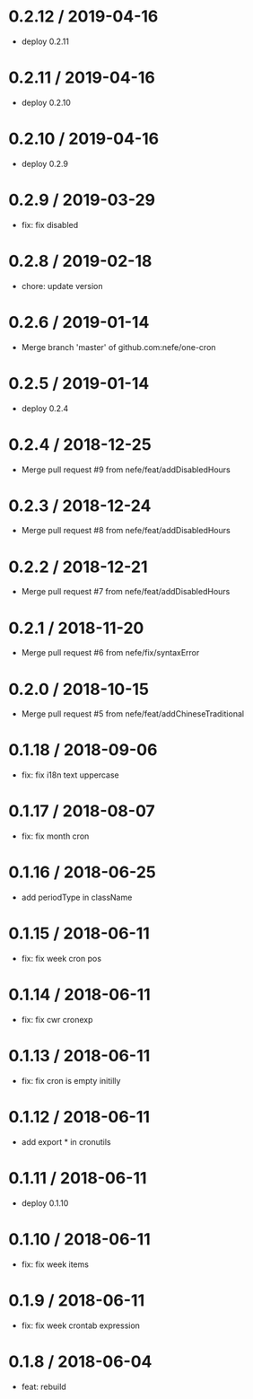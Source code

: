 0.2.12 / 2019-04-16
==================

* deploy 0.2.11

0.2.11 / 2019-04-16
==================

* deploy 0.2.10

0.2.10 / 2019-04-16
==================

* deploy 0.2.9

0.2.9 / 2019-03-29
==================

* fix: fix disabled

0.2.8 / 2019-02-18
==================

* chore: update version

0.2.6 / 2019-01-14
==================

* Merge branch 'master' of github.com:nefe/one-cron

0.2.5 / 2019-01-14
==================

* deploy 0.2.4

0.2.4 / 2018-12-25
==================

* Merge pull request #9 from nefe/feat/addDisabledHours

0.2.3 / 2018-12-24
==================

* Merge pull request #8 from nefe/feat/addDisabledHours

0.2.2 / 2018-12-21
==================

* Merge pull request #7 from nefe/feat/addDisabledHours

0.2.1 / 2018-11-20
==================

* Merge pull request #6 from nefe/fix/syntaxError

0.2.0 / 2018-10-15
==================

* Merge pull request #5 from nefe/feat/addChineseTraditional

0.1.18 / 2018-09-06
==================

* fix: fix i18n text uppercase

0.1.17 / 2018-08-07
==================

* fix: fix month cron

0.1.16 / 2018-06-25
==================

* add periodType in className

0.1.15 / 2018-06-11
==================

* fix: fix week cron pos

0.1.14 / 2018-06-11
==================

* fix: fix cwr cronexp

0.1.13 / 2018-06-11
==================

* fix: fix cron is empty initilly

0.1.12 / 2018-06-11
==================

* add export * in cronutils

0.1.11 / 2018-06-11
==================

* deploy 0.1.10

0.1.10 / 2018-06-11
==================

* fix: fix week items

# 0.1.9 / 2018-06-11

- fix: fix week crontab expression

# 0.1.8 / 2018-06-04

- feat: rebuild
